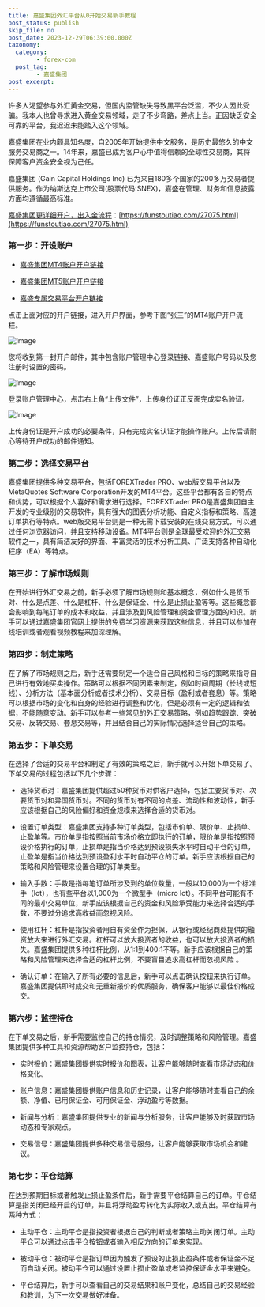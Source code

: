```yaml
---
title: 嘉盛集团外汇平台从0开始交易新手教程
post_status: publish
skip_file: no
post_date: 2023-12-29T06:39:00.000Z
taxonomy:
  category:
        - forex-com
  post_tag:
        - 嘉盛集团
post_excerpt: 
---
```

许多人渴望参与外汇黄金交易，但国内监管缺失导致黑平台泛滥，不少人因此受骗。我本人也曾寻求进入黄金交易领域，走了不少弯路，差点上当。正因缺乏安全可靠的平台，我迟迟未能踏入这个领域。

嘉盛集团在业内颇具知名度，自2005年开始提供中文服务，是历史最悠久的中文服务交易商之一。14年来，嘉盛已成为客户心中值得信赖的全球性交易商，其将保障客户资金安全视为己任。

嘉盛集团 (Gain Capital Holdings Inc) 已为来自180多个国家的200多万交易者提供服务。作为纳斯达克上市公司(股票代码:SNEX)，嘉盛在管理、财务和信息披露方面均遵循最高标准。

[嘉盛集团更详细开户，出入金流程](https://funstoutiao.com/27075.html)：[https://funstoutiao.com/27075.html](https://funstoutiao.com/27075.html)

### 第一步：开设账户

* [嘉盛集团MT4账户开户链接](https://s.ssgg.net/jsmt4)

* [嘉盛集团MT5账户开户链接](https://s.ssgg.net/jsmt5)

* [嘉盛专属交易平台开户链接](https://s.ssgg.net/js)

点击上面对应的开户链接，进入开户界面，参考下图“张三”的MT4账户开户流程。

![Image](https://prod-files-secure.s3.us-west-2.amazonaws.com/39ed1227-6d7d-4570-be36-9ccd4a2c4241/7a167aea-686b-400d-af59-4e18eb607a40/640.png?X-Amz-Algorithm=AWS4-HMAC-SHA256&X-Amz-Content-Sha256=UNSIGNED-PAYLOAD&X-Amz-Credential=ASIAZI2LB4664UVV7RKM%2F20250723%2Fus-west-2%2Fs3%2Faws4_request&X-Amz-Date=20250723T221307Z&X-Amz-Expires=3600&X-Amz-Security-Token=IQoJb3JpZ2luX2VjEPT%2F%2F%2F%2F%2F%2F%2F%2F%2F%2FwEaCXVzLXdlc3QtMiJIMEYCIQDE7h%2Bcy0nrpqejKucRdBjuAAZKgoix0h%2BxD5S27hbqpAIhAJ25IpV4qcVzuiBYsa1HtsRlFqNyRl%2BRXqbx%2BxIclOaLKv8DCB0QABoMNjM3NDIzMTgzODA1IgzClDPdPCWKcOJon%2Fwq3AMYRgPs93soHJcqeQ9A%2F%2BFHeeWv0x8eKZooLGh1vhnbUvUNdshDlzL4WP7zbvDYLcozDqYhr95CEJWI7TSvbcXsh3W2SigX2Q%2Bvd46M58BcPrfEwjfbpfQCX3EeQS6BLvQ8WZ9d1x1xGzKQ9PPitmPCyB6o98mE2qwWzpM1paNluYthHxxpwmzScvg%2BmBiJzY4rDJtUcc6ltRJsYp28HAB4fiRInbge%2FiK47XYgxQYZttBKKt%2BBOdz4GzuNm26n3WYuba0CGaC3bNL6so3f8JbQWl0F1Xk6NU6cQuntiXCZk7osYB%2FvbMFheG4m1Dah3%2BrZrnx%2BGIeIXOA6azszBR1Y925I0lZPuhq0HkfT23PGNrDF9tOvpS%2B0tKKEGoGFFWNmgqd6X67WgcrGrWWwXCKNKOphO4qsOmkC%2BJ4XHzKRUMtklf9AjzF1CouL4tceF9SEt5H180WhJdpfg7f%2F4WQAhhw85nzzmlHrEwPTSrMS4t1TlARuqCZRDj%2FYls7G4Iq3Nyz7hdcOa6ytGoiBBNsmJ29QEiloHWSJ6hwdqiVpSNP5mJvQkHyp09RoVeQcsJNjboNnGhypV70C54tGyB4j3khI592B6Mik%2FZPL81bOTsqTyr0v7wjOp70f7TCVgYXEBjqkAWvnumNJvW4X%2F%2Bs0eBOX50c9FrRvKf0OhsJ3O%2B%2BiDJ6dVzX%2BgVrgK%2BJoK1dvCUt5CXrPP0%2FVj1SXpV%2B6M3EiYu%2FV5bbht6dxSBbmlmzXNO5CO4wPSWW9UN1sjYxi6QD0mccgmYrs2GkYErAMO2yh%2B%2Fsj6ckGg7VdSEU4r8D9bCi%2B9lrGWI1az%2FKGhmXgvCPGouvAnpN8vWir8%2FBHmnc5Bo8N9aSr&X-Amz-Signature=4048930fcae260aef55ba69934fa37dafa9c7a9353f0523eeef0b2f27e822177&X-Amz-SignedHeaders=host&x-amz-checksum-mode=ENABLED&x-id=GetObject)

您将收到第一封开户邮件，其中包含账户管理中心登录链接、嘉盛账户号码以及您注册时设置的密码。

![Image](https://prod-files-secure.s3.us-west-2.amazonaws.com/39ed1227-6d7d-4570-be36-9ccd4a2c4241/eaa1c6b3-2877-4284-a0e1-530e222c27fb/image.png?X-Amz-Algorithm=AWS4-HMAC-SHA256&X-Amz-Content-Sha256=UNSIGNED-PAYLOAD&X-Amz-Credential=ASIAZI2LB4664UVV7RKM%2F20250723%2Fus-west-2%2Fs3%2Faws4_request&X-Amz-Date=20250723T221307Z&X-Amz-Expires=3600&X-Amz-Security-Token=IQoJb3JpZ2luX2VjEPT%2F%2F%2F%2F%2F%2F%2F%2F%2F%2FwEaCXVzLXdlc3QtMiJIMEYCIQDE7h%2Bcy0nrpqejKucRdBjuAAZKgoix0h%2BxD5S27hbqpAIhAJ25IpV4qcVzuiBYsa1HtsRlFqNyRl%2BRXqbx%2BxIclOaLKv8DCB0QABoMNjM3NDIzMTgzODA1IgzClDPdPCWKcOJon%2Fwq3AMYRgPs93soHJcqeQ9A%2F%2BFHeeWv0x8eKZooLGh1vhnbUvUNdshDlzL4WP7zbvDYLcozDqYhr95CEJWI7TSvbcXsh3W2SigX2Q%2Bvd46M58BcPrfEwjfbpfQCX3EeQS6BLvQ8WZ9d1x1xGzKQ9PPitmPCyB6o98mE2qwWzpM1paNluYthHxxpwmzScvg%2BmBiJzY4rDJtUcc6ltRJsYp28HAB4fiRInbge%2FiK47XYgxQYZttBKKt%2BBOdz4GzuNm26n3WYuba0CGaC3bNL6so3f8JbQWl0F1Xk6NU6cQuntiXCZk7osYB%2FvbMFheG4m1Dah3%2BrZrnx%2BGIeIXOA6azszBR1Y925I0lZPuhq0HkfT23PGNrDF9tOvpS%2B0tKKEGoGFFWNmgqd6X67WgcrGrWWwXCKNKOphO4qsOmkC%2BJ4XHzKRUMtklf9AjzF1CouL4tceF9SEt5H180WhJdpfg7f%2F4WQAhhw85nzzmlHrEwPTSrMS4t1TlARuqCZRDj%2FYls7G4Iq3Nyz7hdcOa6ytGoiBBNsmJ29QEiloHWSJ6hwdqiVpSNP5mJvQkHyp09RoVeQcsJNjboNnGhypV70C54tGyB4j3khI592B6Mik%2FZPL81bOTsqTyr0v7wjOp70f7TCVgYXEBjqkAWvnumNJvW4X%2F%2Bs0eBOX50c9FrRvKf0OhsJ3O%2B%2BiDJ6dVzX%2BgVrgK%2BJoK1dvCUt5CXrPP0%2FVj1SXpV%2B6M3EiYu%2FV5bbht6dxSBbmlmzXNO5CO4wPSWW9UN1sjYxi6QD0mccgmYrs2GkYErAMO2yh%2B%2Fsj6ckGg7VdSEU4r8D9bCi%2B9lrGWI1az%2FKGhmXgvCPGouvAnpN8vWir8%2FBHmnc5Bo8N9aSr&X-Amz-Signature=cc3112af04d525007cafa40dae2ad0b4bfb070c30e85e2e3a1f0fa4ace33725f&X-Amz-SignedHeaders=host&x-amz-checksum-mode=ENABLED&x-id=GetObject)

登录账户管理中心，点击右上角“上传文件”，上传身份证正反面完成实名验证。

![Image](https://prod-files-secure.s3.us-west-2.amazonaws.com/39ed1227-6d7d-4570-be36-9ccd4a2c4241/54090639-09fc-46b4-a135-e0289f707147/image.png?X-Amz-Algorithm=AWS4-HMAC-SHA256&X-Amz-Content-Sha256=UNSIGNED-PAYLOAD&X-Amz-Credential=ASIAZI2LB4664UVV7RKM%2F20250723%2Fus-west-2%2Fs3%2Faws4_request&X-Amz-Date=20250723T221307Z&X-Amz-Expires=3600&X-Amz-Security-Token=IQoJb3JpZ2luX2VjEPT%2F%2F%2F%2F%2F%2F%2F%2F%2F%2FwEaCXVzLXdlc3QtMiJIMEYCIQDE7h%2Bcy0nrpqejKucRdBjuAAZKgoix0h%2BxD5S27hbqpAIhAJ25IpV4qcVzuiBYsa1HtsRlFqNyRl%2BRXqbx%2BxIclOaLKv8DCB0QABoMNjM3NDIzMTgzODA1IgzClDPdPCWKcOJon%2Fwq3AMYRgPs93soHJcqeQ9A%2F%2BFHeeWv0x8eKZooLGh1vhnbUvUNdshDlzL4WP7zbvDYLcozDqYhr95CEJWI7TSvbcXsh3W2SigX2Q%2Bvd46M58BcPrfEwjfbpfQCX3EeQS6BLvQ8WZ9d1x1xGzKQ9PPitmPCyB6o98mE2qwWzpM1paNluYthHxxpwmzScvg%2BmBiJzY4rDJtUcc6ltRJsYp28HAB4fiRInbge%2FiK47XYgxQYZttBKKt%2BBOdz4GzuNm26n3WYuba0CGaC3bNL6so3f8JbQWl0F1Xk6NU6cQuntiXCZk7osYB%2FvbMFheG4m1Dah3%2BrZrnx%2BGIeIXOA6azszBR1Y925I0lZPuhq0HkfT23PGNrDF9tOvpS%2B0tKKEGoGFFWNmgqd6X67WgcrGrWWwXCKNKOphO4qsOmkC%2BJ4XHzKRUMtklf9AjzF1CouL4tceF9SEt5H180WhJdpfg7f%2F4WQAhhw85nzzmlHrEwPTSrMS4t1TlARuqCZRDj%2FYls7G4Iq3Nyz7hdcOa6ytGoiBBNsmJ29QEiloHWSJ6hwdqiVpSNP5mJvQkHyp09RoVeQcsJNjboNnGhypV70C54tGyB4j3khI592B6Mik%2FZPL81bOTsqTyr0v7wjOp70f7TCVgYXEBjqkAWvnumNJvW4X%2F%2Bs0eBOX50c9FrRvKf0OhsJ3O%2B%2BiDJ6dVzX%2BgVrgK%2BJoK1dvCUt5CXrPP0%2FVj1SXpV%2B6M3EiYu%2FV5bbht6dxSBbmlmzXNO5CO4wPSWW9UN1sjYxi6QD0mccgmYrs2GkYErAMO2yh%2B%2Fsj6ckGg7VdSEU4r8D9bCi%2B9lrGWI1az%2FKGhmXgvCPGouvAnpN8vWir8%2FBHmnc5Bo8N9aSr&X-Amz-Signature=1a49770db517a93de3a784d2c45caa248ac36b94c79dafb6eaab2ab025cd85da&X-Amz-SignedHeaders=host&x-amz-checksum-mode=ENABLED&x-id=GetObject)

上传身份证是开户成功的必要条件，只有完成实名认证才能操作账户。上传后请耐心等待开户成功的邮件通知。

### 第二步：选择交易平台

嘉盛集团提供多种交易平台，包括FOREXTrader PRO、web版交易平台以及MetaQuotes Software Corporation开发的MT4平台。这些平台都有各自的特点和优势，可以根据个人喜好和需求进行选择。FOREXTrader PRO是嘉盛集团自主开发的专业级别的交易软件，具有强大的图表分析功能、自定义指标和策略、高速订单执行等特点。web版交易平台则是一种无需下载安装的在线交易方式，可以通过任何浏览器访问，并且支持移动设备。MT4平台则是全球最受欢迎的外汇交易软件之一，具有简洁友好的界面、丰富灵活的技术分析工具、广泛支持各种自动化程序（EA）等特点。

### 第三步：了解市场规则

在开始进行外汇交易之前，新手必须了解市场规则和基本概念，例如什么是货币对、什么是点差、什么是杠杆、什么是保证金、什么是止损止盈等等。这些概念都会影响到每笔订单的成本和收益，并且涉及到风险管理和资金管理方面的知识。新手可以通过嘉盛集团官网上提供的免费学习资源来获取这些信息，并且可以参加在线培训或者观看视频教程来加深理解。

### 第四步：制定策略

在了解了市场规则之后，新手还需要制定一个适合自己风格和目标的策略来指导自己进行有效地买卖操作。策略可以根据不同因素来制定，例如时间周期（长线或短线）、分析方法（基本面分析或者技术分析）、交易目标（盈利或者套息）等。策略可以根据市场的变化和自身的经验进行调整和优化，但是必须有一定的逻辑和依据，不能随意变动。新手可以参考一些常见的外汇交易策略，例如趋势跟踪、突破交易、反转交易、套息交易等，并且结合自己的实际情况选择适合自己的策略。

### 第五步：下单交易

在选择了合适的交易平台和制定了有效的策略之后，新手就可以开始下单交易了。下单交易的过程包括以下几个步骤：

* 选择货币对：嘉盛集团提供超过50种货币对供客户选择，包括主要货币对、次要货币对和异国货币对。不同的货币对有不同的点差、流动性和波动性，新手应该根据自己的风险偏好和资金规模来选择合适的货币对。

* 设置订单类型：嘉盛集团支持多种订单类型，包括市价单、限价单、止损单、止盈单等。市价单是指按照当前市场价格立即执行的订单，限价单是指按照预设价格执行的订单，止损单是指当价格达到预设损失水平时自动平仓的订单，止盈单是指当价格达到预设盈利水平时自动平仓的订单。新手应该根据自己的策略和风险管理来设置合理的订单类型。

* 输入手数：手数是指每笔订单所涉及到的单位数量，一般以10,000为一个标准手（lot），也有些平台以1,000为一个微型手（micro lot）。不同平台可能有不同的最小交易单位，新手应该根据自己的资金和风险承受能力来选择合适的手数，不要过分追求高收益而忽视风险。

* 使用杠杆：杠杆是指投资者用自有资金作为担保，从银行或经纪商处提供的融资放大来进行外汇交易。杠杆可以放大投资者的收益，也可以放大投资者的损失。嘉盛集团提供多种杠杆比例，从1:1到400:1不等。新手应该根据自己的策略和风险管理来选择合适的杠杆比例，不要盲目追求高杠杆而忽视风险 。

* 确认订单：在输入了所有必要的信息后，新手可以点击确认按钮来执行订单。嘉盛集团提供即时成交和无重新报价的优质服务，确保客户能够以最佳价格成交。

### 第六步：监控持仓

在下单交易之后，新手需要监控自己的持仓情况，及时调整策略和风险管理。嘉盛集团提供多种工具和资源帮助客户监控持仓，包括：

* 实时报价：嘉盛集团提供实时报价和图表，让客户能够随时查看市场动态和价格变化。

* 账户信息：嘉盛集团提供账户信息和历史记录，让客户能够随时查看自己的余额、净值、已用保证金、可用保证金、浮动盈亏等数据。

* 新闻与分析：嘉盛集团提供专业的新闻与分析服务，让客户能够及时获取市场动态和专家观点。

* 交易信号：嘉盛集团提供多种交易信号服务，让客户能够获取市场机会和建议。

### 第七步：平仓结算

在达到预期目标或者触发止损止盈条件后，新手需要平仓结算自己的订单。平仓结算是指关闭已经开启的订单，并且将浮动盈亏转化为实际收入或支出。平仓结算有两种方式：

* 主动平仓：主动平仓是指投资者根据自己的判断或者策略主动关闭订单。主动平仓可以通过点击平仓按钮或者输入相反方向的订单来实现。

* 被动平仓：被动平仓是指订单因为触发了预设的止损止盈条件或者保证金不足而自动关闭。被动平仓可以通过设置止损止盈单或者监控保证金水平来避免。

* 平仓结算后，新手可以查看自己的交易结果和账户变化，总结自己的交易经验和教训，为下一次交易做好准备。